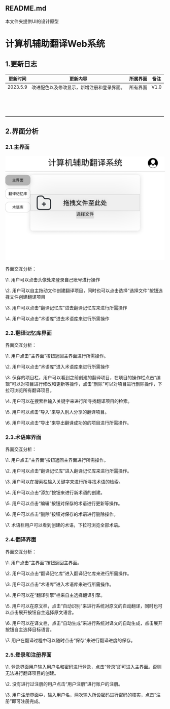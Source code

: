 ## README.md

本文件夹提供UI的设计原型

# **计算机辅助翻译Web系统**

## 1.更新日志

| 更新时间 | 更新内容                                   | 所属界面 | 备注 |
| -------- | ------------------------------------------ | -------- | ---- |
| 2023.5.9 | 改进配色以及修改显示，新增注册和登录界面。 | 所有界面 | V1.0 |
|          |                                            |          |      |
|          |                                            |          |      |
|          |                                            |          |      |
|          |                                            |          |      |
|          |                                            |          |      |
|          |                                            |          |      |
|          |                                            |          |      |
|          |                                            |          |      |
|          |                                            |          |      |
|          |                                            |          |      |
|          |                                            |          |      |
|          |                                            |          |      |
|          |                                            |          |      |
|          |                                            |          |      |
|          |                                            |          |      |

## 2.界面分析

### 2.1.主界面                    

![](/img/UI/主界面.png)

界面交互分析：

\1.  用户可以点击头像处来登录自己账号进行操作

\2.  用户可以自主拖动文件创建翻译项目，同时也可以点击选择“选择文件”按钮选择文件创建翻译项目

\3.  用户可以点击“翻译记忆库”进去翻译记忆库来进行所需操作

\4.  用户可以点击“术语库”进去术语库来进行所需操作

### 2.2.翻译记忆库界面

界面交互分析：

\1.  用户点击“主界面”按钮返回主界面进行所需操作。

\2.  用户可以点击“术语库”进入术语库来进行所需操作

\3.  保存的项目栏，用户可以看到之前创建的翻译项目，在项目的操作栏点击“编辑”可以对项目进行修改和更新等操作，点击“删除”可以对项目进行删除操作，下拉可浏览所有翻译项目。

\4.  用户可以在搜索栏输入关键字来进行所寻找翻译项目的检索。

\5.  用户可以点击“导入”来导入别人分享的翻译项目。

\6.  用户可以点击“导出”来导出翻译成功的的项目进行所需操作。

### 2.3.术语库界面

界面交互分析：

\1.  用户点击“主界面”按钮返回主界面进行所需操作。

\2.  用户可以点击“翻译记忆库”进入翻译记忆库来进行所需操作。

\3.  用户可以在搜索栏输入关键字来进行所寻找术语的检索。

\4.  用户可以点击“添加”按钮来进行新术语的创建。

\5.  用户可以点击“编辑”按钮对保存的术语进行更新等操作。

\6.  用户可以点击“删除”按钮对保存的术语进行删除操作。

\7.  术语栏用户可以看到创建的术语，下拉可浏览全部术语。

### 2.4.翻译界面

界面交互分析：

\1.  用户点击“主界面”按钮返回主界面。

\2.  用户可以点击“翻译记忆库”进入翻译记忆库来进行所需操作。

\3.  用户可以点击“术语库”进入术语库来进行所需操作。

\4.  用户可以在“翻译引擎”栏来自主选择翻译引擎。

\5.  用户可以在原文栏，点击“自动识别”来进行系统对原文的自动翻译，同时也可以点击展开按钮自主选择原文语言。

\6.  用户可以在译文栏，点击“自动生成”来进行系统对译文的自动生成，点击展开按钮自主选择目标语言。

\7.  用户在翻译过程中可以随时点击“保存”来进行翻译进度的保存。

### 2.5.登录和注册界面

\1.  登录界面用户输入用户名和密码进行登录，点击“登录”即可进入主界面。否则无法进行翻译项目的创建。

\2.  没有进行过注册的用户点击“用户注册”进行账户的注册。

\3.  用户注册界面中，输入用户名，两次输入所设密码进行密码的核实，点击“注册”即可注册完成。
